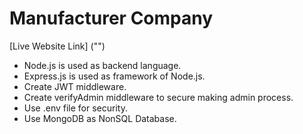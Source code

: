 # Manufacturer Company
[Live Website Link] ("")

* Node.js is used as backend language.
* Express.js is used as framework of Node.js.
* Create JWT middleware.
* Create verifyAdmin middleware to secure making admin process.
* Use .env file for security.
* Use MongoDB as NonSQL Database.